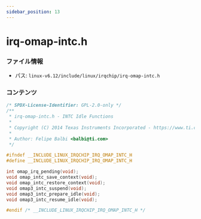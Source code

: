 ```yaml
---
sidebar_position: 13
---
```

# irq-omap-intc.h

### ファイル情報

- パス: `linux-v6.12/include/linux/irqchip/irq-omap-intc.h`

### コンテンツ

```h
/* SPDX-License-Identifier: GPL-2.0-only */
/**
 * irq-omap-intc.h - INTC Idle Functions
 *
 * Copyright (C) 2014 Texas Instruments Incorporated - https://www.ti.com
 *
 * Author: Felipe Balbi <balbi@ti.com>
 */

#ifndef __INCLUDE_LINUX_IRQCHIP_IRQ_OMAP_INTC_H
#define __INCLUDE_LINUX_IRQCHIP_IRQ_OMAP_INTC_H

int omap_irq_pending(void);
void omap_intc_save_context(void);
void omap_intc_restore_context(void);
void omap3_intc_suspend(void);
void omap3_intc_prepare_idle(void);
void omap3_intc_resume_idle(void);

#endif /* __INCLUDE_LINUX_IRQCHIP_IRQ_OMAP_INTC_H */

```
